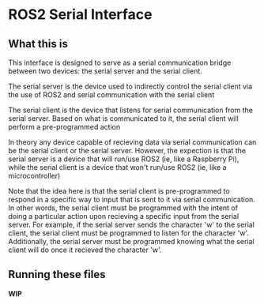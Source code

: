 # ROS2 Serial Interface

## What this is

This interface is designed to serve as a serial communication bridge between two devices: the serial server and the serial client.

The serial server is the device used to indirectly control the serial client via the use of ROS2 and serial communication with the serial client

The serial client is the device that listens for serial communication from the serial server. Based on what is communicated to it, the serial client will perform a pre-programmed action

In theory any device capable of recieving data via serial communication can be the serial client or the serial server. However, the expection is that the serial server is a device that will run/use ROS2 (ie, like a Raspberry Pi), while the serial client is a device that won't run/use ROS2 (ie, like a microcontroller)

Note that the idea here is that the serial client is pre-programmed to respond in a specific way to input that is sent to it via serial communication. In other words, the serial client must be programmed with the intent of doing a particular action upon recieving a specific input from the serial server. For example, if the serial server sends the character 'w' to the serial client, the serial client must be programmed to listen for the character 'w'. Additionally, the serial server must be programmed knowing what the serial client will do once it recieved the character 'w'.

## Running these files


**WIP**
